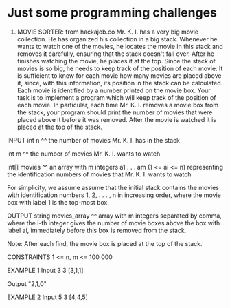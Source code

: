 <H1>Just some programming challenges</H1>

1) MOVIE SORTER: from hackajob.co
Mr. K. I. has a very big movie collection. He has organized his collection in a big stack.
Whenever he wants to watch one of the movies, he locates the movie in this stack and removes it carefully, ensuring that the stack doesn't fall over. After he finishes watching the movie, he places it at the top.
Since the stack of movies is so big, he needs to keep track of the position of each movie.
It is sufficient to know for each movie how many movies are placed above it, since, with this information, its position in the stack can be calculated. Each movie is identified by a number printed on the movie box.
Your task is to implement a program which will keep track of the position of each movie.
In particular, each time Mr. K. I. removes a movie box from the stack, your program should print the number of movies that were placed above it before it was removed.
After the movie is watched it is placed at the top of the stack.

INPUT
int n
^^ the number of movies Mr. K. I. has in the stack

int m
^^ the number of movies Mr. K. I. wants to watch

int[] movies
^^ an array with m integers a1 . . . am (1 <= ai <= n) representing the identification numbers of movies that Mr. K. I. wants to watch

For simplicity, we assume assume that the initial stack contains the movies with identification numbers 1, 2, . . . , n in increasing order, where the movie box with label 1 is the top-most box.

OUTPUT
string movies_array
^^ array with m integers separated by comma, where the i-th integer gives the number of movie boxes above the box with label ai, immediately before this box is removed from the stack.

Note: After each find, the movie box is placed at the top of the stack.

CONSTRAINTS
1 <= n, m <= 100 000

EXAMPLE 1
Input
3
3
[3,1,1]

Output
"2,1,0"

EXAMPLE 2
Input
5
3
[4,4,5]


